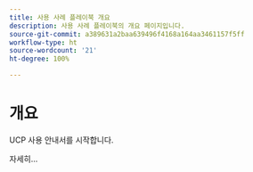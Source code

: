 ```yaml
---
title: 사용 사례 플레이북 개요
description: 사용 사례 플레이북의 개요 페이지입니다.
source-git-commit: a389631a2baa639496f4168a164aa3461157f5ff
workflow-type: ht
source-wordcount: '21'
ht-degree: 100%

---
```



# 개요

UCP 사용 안내서를 시작합니다.

자세히...

<!--
This is the landing page of the user guide. It should be the first list item in the TOC.md file.

See other user landing pages to get ideas.
-->
